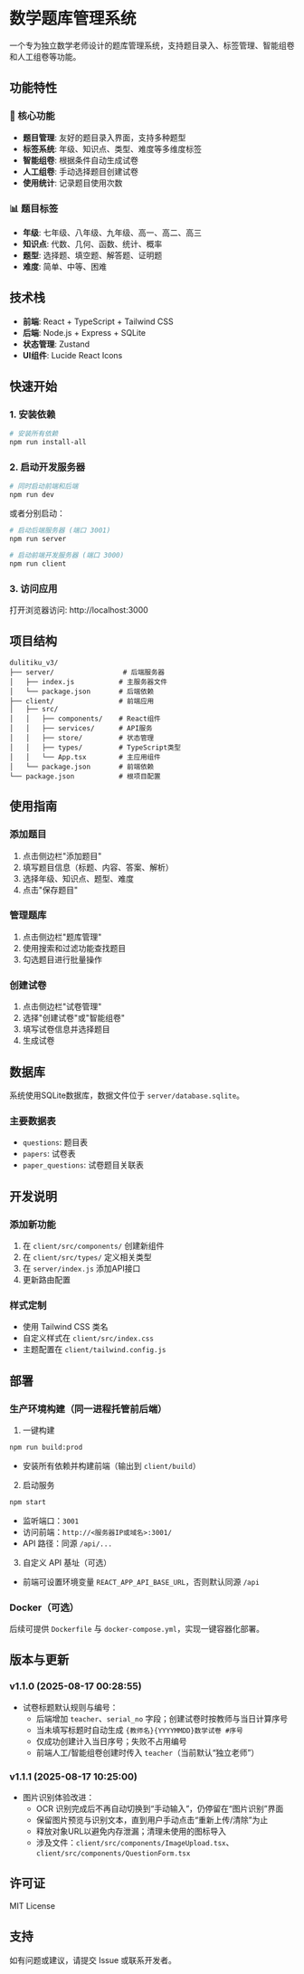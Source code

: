 # 数学题库管理系统

一个专为独立数学老师设计的题库管理系统，支持题目录入、标签管理、智能组卷和人工组卷等功能。

## 功能特性

### 🎯 核心功能
- **题目管理**: 友好的题目录入界面，支持多种题型
- **标签系统**: 年级、知识点、类型、难度等多维度标签
- **智能组卷**: 根据条件自动生成试卷
- **人工组卷**: 手动选择题目创建试卷
- **使用统计**: 记录题目使用次数

### 📊 题目标签
- **年级**: 七年级、八年级、九年级、高一、高二、高三
- **知识点**: 代数、几何、函数、统计、概率
- **题型**: 选择题、填空题、解答题、证明题
- **难度**: 简单、中等、困难

## 技术栈

- **前端**: React + TypeScript + Tailwind CSS
- **后端**: Node.js + Express + SQLite
- **状态管理**: Zustand
- **UI组件**: Lucide React Icons

## 快速开始

### 1. 安装依赖

```bash
# 安装所有依赖
npm run install-all
```

### 2. 启动开发服务器

```bash
# 同时启动前端和后端
npm run dev
```

或者分别启动：

```bash
# 启动后端服务器 (端口 3001)
npm run server

# 启动前端开发服务器 (端口 3000)
npm run client
```

### 3. 访问应用

打开浏览器访问: http://localhost:3000

## 项目结构

```
dulitiku_v3/
├── server/                 # 后端服务器
│   ├── index.js           # 主服务器文件
│   └── package.json       # 后端依赖
├── client/                # 前端应用
│   ├── src/
│   │   ├── components/    # React组件
│   │   ├── services/      # API服务
│   │   ├── store/         # 状态管理
│   │   ├── types/         # TypeScript类型
│   │   └── App.tsx        # 主应用组件
│   └── package.json       # 前端依赖
└── package.json           # 根项目配置
```

## 使用指南

### 添加题目
1. 点击侧边栏"添加题目"
2. 填写题目信息（标题、内容、答案、解析）
3. 选择年级、知识点、题型、难度
4. 点击"保存题目"

### 管理题库
1. 点击侧边栏"题库管理"
2. 使用搜索和过滤功能查找题目
3. 勾选题目进行批量操作

### 创建试卷
1. 点击侧边栏"试卷管理"
2. 选择"创建试卷"或"智能组卷"
3. 填写试卷信息并选择题目
4. 生成试卷

## 数据库

系统使用SQLite数据库，数据文件位于 `server/database.sqlite`。

### 主要数据表
- `questions`: 题目表
- `papers`: 试卷表
- `paper_questions`: 试卷题目关联表

## 开发说明

### 添加新功能
1. 在 `client/src/components/` 创建新组件
2. 在 `client/src/types/` 定义相关类型
3. 在 `server/index.js` 添加API接口
4. 更新路由配置

### 样式定制
- 使用 Tailwind CSS 类名
- 自定义样式在 `client/src/index.css`
- 主题配置在 `client/tailwind.config.js`

## 部署

### 生产环境构建（同一进程托管前后端）

1) 一键构建
```bash
npm run build:prod
```
- 安装所有依赖并构建前端（输出到 `client/build`）

2) 启动服务
```bash
npm start
```
- 监听端口：`3001`
- 访问前端：`http://<服务器IP或域名>:3001/`
- API 路径：同源 `/api/...`

3) 自定义 API 基址（可选）
- 前端可设置环境变量 `REACT_APP_API_BASE_URL`，否则默认同源 `/api`

### Docker（可选）

后续可提供 `Dockerfile` 与 `docker-compose.yml`，实现一键容器化部署。

## 版本与更新

### v1.1.0 (2025-08-17 00:28:55)
- 试卷标题默认规则与编号：
  - 后端增加 `teacher`、`serial_no` 字段；创建试卷时按教师与当日计算序号
  - 当未填写标题时自动生成 `{教师名}{YYYYMMDD}数学试卷 #序号`
  - 仅成功创建计入当日序号；失败不占用编号
  - 前端人工/智能组卷创建时传入 `teacher`（当前默认“独立老师”）

### v1.1.1 (2025-08-17 10:25:00)
- 图片识别体验改进：
  - OCR 识别完成后不再自动切换到“手动输入”，仍停留在“图片识别”界面
  - 保留图片预览与识别文本，直到用户手动点击“重新上传/清除”为止
  - 释放对象URL以避免内存泄漏；清理未使用的图标导入
  - 涉及文件：`client/src/components/ImageUpload.tsx`、`client/src/components/QuestionForm.tsx`

## 许可证

MIT License

## 支持

如有问题或建议，请提交 Issue 或联系开发者。
